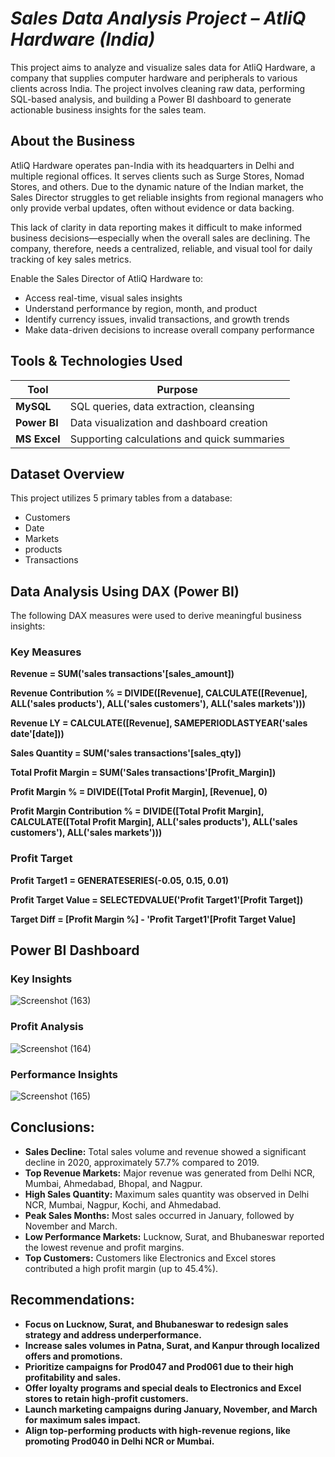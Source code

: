 # ***Sales Data Analysis Project – AtliQ Hardware (India)***

This project aims to analyze and visualize sales data for AtliQ Hardware, a company that supplies computer hardware and peripherals to various clients across India. The project involves cleaning raw data, performing SQL-based analysis, and building a Power BI dashboard to generate actionable business insights for the sales team.

## About the Business
AtliQ Hardware operates pan-India with its headquarters in Delhi and multiple regional offices. It serves clients such as Surge Stores, Nomad Stores, and others. Due to the dynamic nature of the Indian market, the Sales Director struggles to get reliable insights from regional managers who only provide verbal updates, often without evidence or data backing.

This lack of clarity in data reporting makes it difficult to make informed business decisions—especially when the overall sales are declining. The company, therefore, needs a centralized, reliable, and visual tool for daily tracking of key sales metrics.

Enable the Sales Director of AtliQ Hardware to:

- Access real-time, visual sales insights
- Understand performance by region, month, and product
- Identify currency issues, invalid transactions, and growth trends
- Make data-driven decisions to increase overall company performance

 ## Tools & Technologies Used


| Tool        | Purpose                                     |
|-------------|---------------------------------------------|
| **MySQL** | SQL queries, data extraction, cleansing     |
| **Power BI**| Data visualization and dashboard creation   |
| **MS Excel**| Supporting calculations and quick summaries |

## Dataset Overview
This project utilizes 5 primary tables from a database:

- Customers
- Date
- Markets
- products
- Transactions

## Data Analysis Using DAX (Power BI)
The following DAX measures were used to derive meaningful business insights:

### Key Measures

**Revenue = SUM('sales transactions'[sales_amount])**

**Revenue Contribution % = DIVIDE([Revenue], CALCULATE([Revenue], ALL('sales products'), ALL('sales customers'), ALL('sales markets')))**

**Revenue LY = CALCULATE([Revenue], SAMEPERIODLASTYEAR('sales date'[date]))**

**Sales Quantity = SUM('sales transactions'[sales_qty])**

**Total Profit Margin = SUM('Sales transactions'[Profit_Margin])**

**Profit Margin % = DIVIDE([Total Profit Margin], [Revenue], 0)**

**Profit Margin Contribution % = DIVIDE([Total Profit Margin], CALCULATE([Total Profit Margin], ALL('sales products'), ALL('sales customers'), ALL('sales markets')))**

### Profit Target

**Profit Target1 = GENERATESERIES(-0.05, 0.15, 0.01)**

**Profit Target Value = SELECTEDVALUE('Profit Target1'[Profit Target])**

**Target Diff = [Profit Margin %] - 'Profit Target1'[Profit Target Value]**

## Power BI Dashboard

### Key Insights

![Screenshot (163)](https://github.com/user-attachments/assets/2260d9f8-3e3b-4e7c-bba6-7f7b8c7fbcb2)

### Profit Analysis

![Screenshot (164)](https://github.com/user-attachments/assets/8d5684d8-2f31-4d1f-bcf9-89fd1d8bc55d)

### Performance Insights

![Screenshot (165)](https://github.com/user-attachments/assets/8bb7f56a-49c8-423e-97ec-495cd299efbb)

## Conclusions:

- **Sales Decline:** Total sales volume and revenue showed a significant decline in 2020, approximately 57.7% compared to 2019.
- **Top Revenue Markets:** Major revenue was generated from Delhi NCR, Mumbai, Ahmedabad, Bhopal, and Nagpur.
- **High Sales Quantity:** Maximum sales quantity was observed in Delhi NCR, Mumbai, Nagpur, Kochi, and Ahmedabad.
- **Peak Sales Months:** Most sales occurred in January, followed by November and March.
- **Low Performance Markets:** Lucknow, Surat, and Bhubaneswar reported the lowest revenue and profit margins.
- **Top Customers:** Customers like Electronics and Excel stores contributed a high profit margin (up to 45.4%).

## Recommendations:

- **Focus on Lucknow, Surat, and Bhubaneswar to redesign sales strategy and address underperformance.** 
- **Increase sales volumes in Patna, Surat, and Kanpur through localized offers and promotions.** 
- **Prioritize campaigns for Prod047 and Prod061 due to their high profitability and sales.** 
- **Offer loyalty programs and special deals to Electronics and Excel stores to retain high-profit customers.**
- **Launch marketing campaigns during January, November, and March for maximum sales impact.**
- **Align top-performing products with high-revenue regions, like promoting Prod040 in Delhi NCR or Mumbai.**



